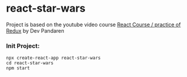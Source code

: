 # react-star-wars

Project is based on the youtube video course [React Course / practice of Redux](https://www.youtube.com/watch?v=euYBnQ5MbLM) by Dev Pandaren

### Init Project:
```
npx create-react-app react-star-wars
cd react-star-wars
npm start
```
